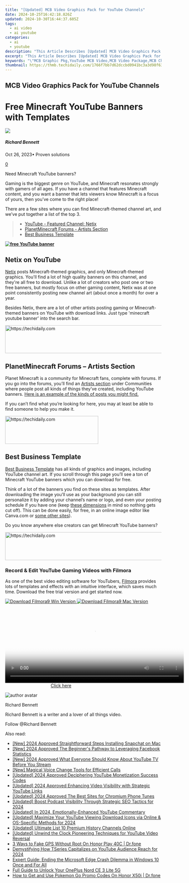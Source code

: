 ```yaml
---
title: "[Updated] MCB Video Graphics Pack for YouTube Channels"
date: 2024-10-25T16:42:18.826Z
updated: 2024-10-30T16:44:37.605Z
tags:
  - ai video
  - ai youtube
categories:
  - ai
  - youtube
description: "This Article Describes [Updated] MCB Video Graphics Pack for YouTube Channels"
excerpt: "This Article Describes [Updated] MCB Video Graphics Pack for YouTube Channels"
keywords: "\"MCB Graphic Pkg,YouTube MCB Video,MCB Video Package,MCB Channel Graphics,High-Res MCB Videos,YouTube MCB Upload,Enhanced MCB Channels\""
thumbnail: https://thmb.techidaily.com/1766f7bb7d62dccbd0941bc3a3d98f6308c902e159cc9f0ddd8cacd9204dab92.jpg
---
```


## MCB Video Graphics Pack for YouTube Channels

# Free Minecraft YouTube Banners with Templates

![](https://images.wondershare.com/filmora/article-images/richard-bennett.jpg)

##### Richard Bennett

 Oct 26, 2023• Proven solutions

[0](#commentsBoxSeoTemplate)

Need Minecraft YouTube banners?

Gaming is the biggest genre on YouTube, and Minecraft resonates strongly with gamers of all ages. If you have a channel that features Minecraft content, and you want a banner that lets viewers know Minecraft is a focus of yours, then you’ve come to the right place!

There are a few sites where you can find Minecraft-themed channel art, and we’ve put together a list of the top 3.

> * [YouTube - Featured Channel: Netix](#netix)
> * [PlanetMinecraft Forums - Artists Section](#planetminecraft)
> * [Best Business Template](#bbt)

[**![free YouTube banner](https://images.wondershare.com/filmora/article-images/50-free-youtube-banners-banner.jpg)**](https://tools.techidaily.com/wondershare/filmora/download/)

## Netix on YouTube

[Netix](https://www.youtube.com/channel/UCLW2fOeUEhu7kBvZwlOTZ4A/featured) posts Minecraft-themed graphics, and only Minecraft-themed graphics. You'll find a lot of high quality banners on this channel, and they're all free to download. Unlike a lot of creators who post one or two free banners, but mostly focus on other gaming content, Netix was at one point consistently posting new channel art (about once a month) for over a year.

Besides Netix, there are a lot of other artists posting gaming or Minecraft-themed banners on YouTube with download links. Just type 'minecraft youtube banner' into the search bar.

<!-- affiliate ads begin -->
<a href="https://appsumo.8odi.net/c/5597632/2044585/7443" target="_top" id="2044585">
  <img src="//a.impactradius-go.com/display-ad/7443-2044585" border="0" alt="https://techidaily.com" width="728" height="90"/>
</a>
<img height="0" width="0" src="https://appsumo.8odi.net/i/5597632/2044585/7443" style="position:absolute;visibility:hidden;" border="0" />
<!-- affiliate ads end -->

## PlanetMinecraft Forums – Artists Section

Planet Minecraft is a community for Minecraft fans, complete with forums. If you go into the forums, you’ll find an [Artists section](https://www.planetminecraft.com/forums/communities/artists) under Communities where people post all kinds of things they’ve created, including YouTube banners. [Here is an example of the kinds of posts you might find.](https://www.planetminecraft.com/forums/communities/artists/minecraft-youtube-banner-templat-441572/)

If you can’t find what you’re looking for here, you may at least be able to find someone to help you make it.

<!-- affiliate ads begin -->
<a href="https://aligracehair.sjv.io/c/5597632/2006941/19272" target="_top" id="2006941">
  <img src="//a.impactradius-go.com/display-ad/19272-2006941" border="0" alt="https://techidaily.com" width="300" height="90"/>
</a>
<img height="0" width="0" src="https://aligracehair.sjv.io/i/5597632/2006941/19272" style="position:absolute;visibility:hidden;" border="0" />
<!-- affiliate ads end -->

## Best Business Template

[Best Business Template](https://www.soccerbbc.com/11525/minecraft-youtube-banner.html) has all kinds of graphics and images, including YouTube channel art. If you scroll through this page you’ll see a ton of Minecraft YouTube banners which you can download for free.

Think of a lot of the banners you find on these sites as templates. After downloading the image you’ll use as your background you can still personalize it by adding your channel’s name or logo, and even your posting schedule if you have one (keep [these dimensions](https://tools.techidaily.com/wondershare/filmora/download/) in mind so nothing gets cut off). This can be done easily, for free, in an online image editor like Canva.com or [some other sites](https://tools.techidaily.com/wondershare/filmora/download/)).

Do you know anywhere else creators can get Minecraft YouTube banners?

<!-- affiliate ads begin -->
<a href="https://imp.i110150.net/c/5597632/798161/11305" target="_top" id="798161">
  <img src="//a.impactradius-go.com/display-ad/11305-798161" border="0" alt="https://techidaily.com" width="728" height="90"/>
</a>
<img height="0" width="0" src="https://imp.i110150.net/i/5597632/798161/11305" style="position:absolute;visibility:hidden;" border="0" />
<!-- affiliate ads end -->

### Record & Edit YouTube Gaming Videos with Filmora

As one of the best video editing software for YouTubers, [Filmora](https://tools.techidaily.com/wondershare/filmora/download/) provides lots of templates and effects with an intuitive interface, which saves much time. Download the free trial version and get started now.

[![Download Filmora9 Win Version](https://images.wondershare.com/filmora/guide/download-btn-win.jpg) ](https://tools.techidaily.com/wondershare/filmora/download/) [![Download Filmora9 Mac Version](https://images.wondershare.com/filmora/guide/download-btn-mac.jpg) ](https://tools.techidaily.com/wondershare/filmora/download/)

<!-- affiliate ads begin -->
<span id="1983473">
					<video width="576" height="240" style="cursor:pointer"
           poster="//a.impactradius-go.com/display-clicktoplayimage/1983473.png"
           onclick="if(!this.playClicked){this.play();this.setAttribute('controls',true);this.playClicked=true;}">
	   <source src="//a.impactradius-go.com/display-ad/22993-1983473">
	   <img src="//a.impactradius-go.com/display-clicktoplayimage/1983473.png" style="border: none; height: 100%; width: 100%; object-fit: contain">
	</video>
	<div style="width:360px;text-align:center"><a href="javascript:window.open(decodeURIComponent('https%3A%2F%2Fhomestyler.sjv.io%2Fc%2F5597632%2F1983473%2F22993'), '_blank');void(0);">Click here</a></div>
</span>
<img height="0" width="0" src="https://imp.pxf.io/i/5597632/1983473/22993" style="position:absolute;visibility:hidden;" border="0" />
<!-- affiliate ads end -->

![author avatar](https://images.wondershare.com/filmora/article-images/richard-bennett.jpg)

Richard Bennett

Richard Bennett is a writer and a lover of all things video.

Follow @Richard Bennett

<ins class="adsbygoogle"
     style="display:block"
     data-ad-format="autorelaxed"
     data-ad-client="ca-pub-7571918770474297"
     data-ad-slot="1223367746"></ins>

<ins class="adsbygoogle"
     style="display:block"
     data-ad-client="ca-pub-7571918770474297"
     data-ad-slot="8358498916"
     data-ad-format="auto"
     data-full-width-responsive="true"></ins>

<span class="atpl-alsoreadstyle">Also read:</span>
<div><ul>
<li><a href="https://snapchat-videos.techidaily.com/new-2024-approved-straightforward-steps-installing-snapchat-on-mac/"><u>[New] 2024 Approved Straightforward Steps Installing Snapchat on Mac</u></a></li>
<li><a href="https://facebook-video-content.techidaily.com/new-2024-approved-the-beginners-pathway-to-leveraging-facebook-statistics/"><u>[New] 2024 Approved The Beginner's Pathway to Leveraging Facebook Statistics</u></a></li>
<li><a href="https://youtube-webster.techidaily.com/024-approved-what-everyone-should-know-about-youtube-tv-before-you-stream/"><u>[New] 2024 Approved What Everyone Should Know About YouTube TV Before You Stream</u></a></li>
<li><a href="https://extra-support.techidaily.com/new-magical-voice-change-tools-for-efficient-calls/"><u>[New] Magical Voice Change Tools for Efficient Calls</u></a></li>
<li><a href="https://youtube-webster.techidaily.com/ed-2024-approved-deciphering-youtube-monetization-success-codes/"><u>[Updated] 2024 Approved Deciphering YouTube Monetization Success Codes</u></a></li>
<li><a href="https://youtube-webster.techidaily.com/ed-2024-approved-enhancing-video-visibility-with-strategic-youtube-links/"><u>[Updated] 2024 Approved Enhancing Video Visibility with Strategic YouTube Links</u></a></li>
<li><a href="https://article-helps.techidaily.com/updated-2024-approved-the-best-sites-for-chromium-phone-tunes/"><u>[Updated] 2024 Approved The Best Sites for Chromium Phone Tunes</u></a></li>
<li><a href="https://fox-access.techidaily.com/updated-boost-podcast-visibility-through-strategic-seo-tactics-for-2024/"><u>[Updated] Boost Podcast Visibility Through Strategic SEO Tactics for 2024</u></a></li>
<li><a href="https://youtube-webster.techidaily.com/ed-in-2024-emotionally-enhanced-youtube-commentary/"><u>[Updated] In 2024, Emotionally-Enhanced YouTube Commentary</u></a></li>
<li><a href="https://youtube-webster.techidaily.com/ed-maximize-your-youtube-viewing-download-icons-via-online-and-os-specific-methods-for-2024/"><u>[Updated] Maximize Your YouTube Viewing Download Icons via Online & OS-Specific Methods for 2024</u></a></li>
<li><a href="https://youtube-webster.techidaily.com/ed-ultimate-list-10-premium-history-channels-online/"><u>[Updated] Ultimate List 10 Premium History Channels Online</u></a></li>
<li><a href="https://youtube-webster.techidaily.com/ed-unwind-the-clock-pioneering-techniques-for-youtube-video-reversal/"><u>[Updated] Unwind the Clock Pioneering Techniques for YouTube Video Reversal</u></a></li>
<li><a href="https://location-fake.techidaily.com/3-ways-to-fake-gps-without-root-on-honor-play-40c-drfone-by-drfone-virtual-android/"><u>3 Ways to Fake GPS Without Root On Honor Play 40C | Dr.fone</u></a></li>
<li><a href="https://youtube-webster.techidaily.com/tifying-how-tseries-capitalizes-on-youtube-audience-reach-for-2024/"><u>Demystifying How TSeries Capitalizes on YouTube Audience Reach for 2024</u></a></li>
<li><a href="https://program-issues.techidaily.com/expert-guide-ending-the-microsoft-edge-crash-dilemma-in-windows-10-once-and-for-all/"><u>Expert Guide: Ending the Microsoft Edge Crash Dilemma in Windows 10 Once and For All</u></a></li>
<li><a href="https://easy-unlock-android.techidaily.com/full-guide-to-unlock-your-oneplus-nord-ce-3-lite-5g-by-drfone-android/"><u>Full Guide to Unlock Your OnePlus Nord CE 3 Lite 5G</u></a></li>
<li><a href="https://pokemon-go-android.techidaily.com/how-to-get-and-use-pokemon-go-promo-codes-on-honor-x50i-drfone-by-drfone-virtual-android/"><u>How to Get and Use Pokemon Go Promo Codes On Honor X50i | Dr.fone</u></a></li>
</ul></div>

